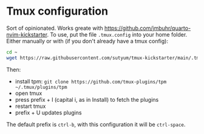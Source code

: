 # Tmux configuration

Sort of opinionated. Works greate with <https://github.com/jmbuhr/quarto-nvim-kickstarter>.
To use, put the file `.tmux.config` into your home folder.
Either manually or with (if you don't already have a tmux config):

```bash
cd ~
wget https://raw.githubusercontent.com/sutyum/tmux-kickstarter/main/.tmux.conf
```

Then:

- install tpm: `git clone https://github.com/tmux-plugins/tpm ~/.tmux/plugins/tpm`
- open tmux
- press prefix + I (capital i, as in Install) to fetch the plugins
- restart tmux
- prefix + U updates plugins

The default prefix is `ctrl-b`, with this configuration it will be `ctrl-space`.


